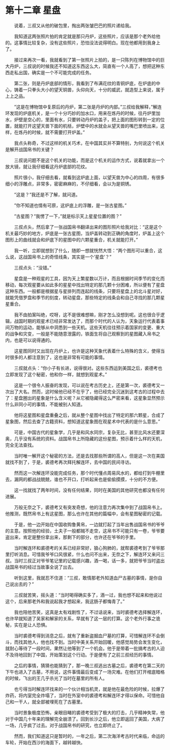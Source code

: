 # 第十二章 星盘


　　说着，三叔又从他的破包里，掏出两张皱巴巴的照片递给我。

　　我知道这两张照片拍的肯定就是那只丹炉，这些照片，应该是那个老外给他的。这事情比较复杂，没有这些照片，恐怕没法说得明白。现在他都用到我身上了。

　　接过来再次一看，我就看到了第一张照片上拍的，是一只陈列在博物馆中的巨大丹炉，三叔说的时候我还不知道这东西这么大，简直有一个人高了，想把这种东西走私出国，确实是一个不可能完成的任务。

　　第二张，则是丹炉底部的情形，我看到了布满花纹的青铜炉底，在炉底的中心，铸着一只拳头大小的望天铜兽，头仰向天，十分的威武，就造型上来说，属于上上之品。

　　”这是在博物馆中复原后的丹炉，第二张是丹炉的内部。”三叔给我解释，”解连环发现的炉底机关，是一个十分巧妙的加水口，用来在炼丹的时候，往丹炉里加水，炉壁是空心的，里面有水，只要转动丹炉的盖子，把上面的图形转到一定的位置，就能打开这望天兽下面的机栝，炉壁中的水就会从望天兽的嘴巴里喷出来，这样，在炼丹的时候，就不需要打开炉盖。”

　　我点头称奇，不过这样的机关巧术，在中国其实并不算特别，为何说这个机关是解开战国帛书的关键？

　　三叔说问题不是这个机关的功能，而是这个机关的运作方式，说着就拿出一个放大镜，就让我仔细看这丹炉底部的花纹。

　　照片很小，我仔细去看，就看到这炉底上面，以望天兽为中心的四周，有很多细小的浮雕点，非常多，密密麻麻的，不仔细看，会以为是铜锈。

　　”这是？”我还是不了解，就问道。

　　”你不知道也情有可原，这炉底上的浮雕，是一张古星图。”

　　”古星图？”我愣了一下，”就是标示天上星星位置的图？”

　　三叔点头，然后拿了一张战国帛书翻译出来的图形照片给我对比：“这是这个机关最巧妙的地方，炉底是一张古星图，当炉盖转动到正确的角度时，炉盖上这个图形上的曲线就会和炉底下的星图中的六颗星重合，机关就能打开。”

　　我一听，立即就想到了什么，随即一想就恍然大悟：“两个图形可以重合，这么说，这战国帛书上的奇怪线条，其实是一个’星盘’？”

　　三叔点头：“没错。”

　　星盘是一种观星的工具，因为天上繁星数以万计，而且根据时间季节的变化而移动，每次观星要从如此多的星星中找出特定的那几颗十分困难，所以便有了星盘这种东西。一般都是根据星与星排列而连起的线条，只要将星盘上的北斗星对好，就能凭借罗盘和季节的刻度，转动星盘，那些特定的线条会和自己寻找的那几颗星星重合。

　　我不由拍案叫绝，哎呀，这不是很难想嘛，刚才怎么没想到呢。这也很合乎逻辑，战国时期的观星术已经非常发达了，而那个时代的人认为，天象运行代表着事间万物的运动，能够从中洞悉到一些天机。这些天机往往预示着国家的变更、重大的战争和灾变，一般是不能随意泄露的，铁面生将自己观察到的星图藏入帛书之内，也是可以说得通的。

　　这星图同时又出现在丹炉上，也许是这种天象代表着什么特殊的含义，使得当时很多的人都注意到了，这也是非常有可能的事情。

　　三叔就点头：“你小子有长进，说得很对。这些东西运到美国之后，裘德考也立即发现了这个秘密，他和你一样，就想到观星术。”

　　这是一个很令人振奋的发现，可以说在考古历史上，还是第一次，裘德考又一次出了大名。然而，这时候他已经不在乎了，他已经完全沉迷到这考古的过程中去了：星盘圈出的星象是什么含义呢？从它被隐藏得这么严密来看，这星象显然预示什么非同小可的事情，不能被别人知道。

　　他将这星图和星盘重叠之后，就从整个星图中找出了特定的那六颗星，合成了星象图，然后去查了古籍资料，想知道这星象图在观星术中代表的是什么意思。”

　　可是，中国古代的星象学，几乎是和风水同宗，复杂无比，甚至比风水还要深奥，几乎没有系统的资料。战国帛书上所隐藏的这份星图，预示着什么样的天机，完全无法查找。

　　当时唯一解开这个秘密的方法，还是去找那些所谓的高人，但是这一次在美国就找不到了，于是，裘德考再次拜托解连环，去中国的民间寻访。

　　然而这一次解连环没能完成任务，那个时代懂点周易风水的，都给打到牛棚里去，漏网的都战战兢兢，谁也不开口，打听起来也是偷偷摸摸，十分的不方便。

　　这一找就找了两年时间，没有任何结果，同时在美国的其他研究也都没有任何进展。

　　万般无奈之下，裘德考又有突发奇想，他的注意力再次集中到了战国帛书上。他推测，既然帛书上有这星图，那么也许在其他的篇幅中，会有星图秘密的记载。

　　于是，他一边开始在中国收购鲁黄帛，一边就打起了当年出售战国帛书的爷爷的主意。按照他的经验，土夫子一般都贼不走空，这帛书不可能只有一卷，爷爷要盗出来，肯定是整份拿出来，那剩下的部分，也许还在爷爷的手里。

　　当时解连环和裘德考的关系已经非常好，狼心狗肺的，就帮裘德考到了爷爷那里打听消息。可惜我爷爷口风很紧，什么也问不出来，无奈之下，解连环又来问三叔。当时三叔正对爷爷笔记里的记载感兴趣，酒一喝，话一多，就把爷爷当时盗出战国帛书的经过当故事全说了出去。

　　听到这里，我就忍不住道：“三叔，敢情那老外知道血尸古墓的事情，是你自己说出去的？”

　　三叔就苦笑，摇头道：“当时喝得确实多了，酒一过，我也想不起来和他说过这个，后来那老外和我说起我才想起来，我这肠子都悔青了。”

　　我也陪他苦笑，这真是太有戏剧性了，不过话说来，当时裘德考选择解连环，也许早就知道了吴家和解家的关系，早就有了这一层的打算。这个老外行事之诡秘，实在是让人恐惧。

　　当时裘德考得到消息之后，就有了重新盗掘血尸墓的打算，可惜解连环不会倒斗，而找其他人，他也找不到。当时中美关系开始回暖，他感觉局势会发生变化，就耐心等待了一段时间，果然让他等到了一个机会。他于是带着一批搞考古的人迫不及待地回到了中国，开始策划这个行动。于是便有了之前三叔经历的事情。

　　之后的事情，猜猜也能猜到了，那一晚三叔逃出古墓之后，裘德考在第二天的下午也进入了古墓，不用说，这件事情最后变成了一场灾难。在他们打开棺底暗格的时候，飞出的王几乎杀光了当时在墓里的所有人。

　　也亏得当时解连环找来的一个伙计相当机灵，就是他在最危险的时候，拉爆了炸药，将内室完全炸塌了，当时在外室中的裘德考和解连环才得以保命。可惜他自己和一干人，就全部被埋死在了古墓里。

　　当时景象极度恐怖，亲眼目睹的裘德考受到了极大的打击，几乎精神失常，他对于中国几十年来的理解完全崩溃了。回到长沙之后，他立即返回了美国，大病了一场，几乎疯了过去。对于战国帛书的研究，也立即终止了。

　　然而，我们知道这只是暂时的，一年之后，第二次海洋考古时代来临，命运的车轮，开始在西沙的海面下，越转越快。

